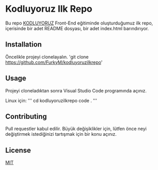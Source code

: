# Kodluyoruz Ilk Repo
Bu repo [KODLUYORUZ](https://kodluyoruz.org/tr/kodluyoruz/) Front-End eğitiminde oluşturduğumuz ilk repo, içerisinde bir adet README dosyası, bir adet index.html barındırıyor.

## Installation 
Öncelikle projeyi clonelayalın.
'git clone https://github.com/FurkyM/kodluyoruzilkrepo'

## Usage
Projeyi cloneladıktan sonra Visual Studio Code programında açınız.

Linux için:
'''
cd kodluyoruzilkrepo
code .
'''
## Contributing
Pull requestler kabul edilir. Büyük değişiklikler için, lütfen önce neyi değiştirmek istediğinizi tartışmak için bir konu açınız.

## License
[MIT](https://choosealicense.com/licenses/mit/)

